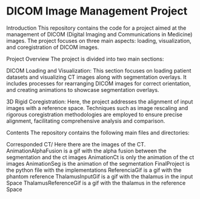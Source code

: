 # DICOM Image Management Project
Introduction
This repository contains the code for a project aimed at  the management of DICOM (Digital Imaging and Communications in Medicine) images. The project focuses on three main aspects: loading, visualization, and coregistration of DICOM images.

Project Overview
The project is divided into two main sections:

DICOM Loading and Visualization: This section focuses on loading patient datasets and visualizing CT images along with segmentation overlays. It includes processes for rearranging DICOM images for correct orientation, and creating animations to showcase segmentation overlays.

3D Rigid Coregistration: Here, the project addresses the alignment of input images with a reference space. Techniques such as image rescaling and rigorous coregistration methodologies are employed to ensure precise alignment, facilitating comprehensive analysis and comparison.

Contents
The repository contains the following main files and directories:

Corresponded CT/ Here there are the images of the CT.
AnimationAlphaFusion is a gif with the alpha fusion between the segmentation and the ct images
AnimationCt is only the animation of the ct images
AnimationSeg is the animation of the segmentation
FinalProject is the python file with the implementations
ReferenciaGif is a gif with the phantom reference
ThalamusInputGif is a gif with the thalamus in the input Space
ThalamusReferenceGif is a gif with the thalamus in the reference Space
